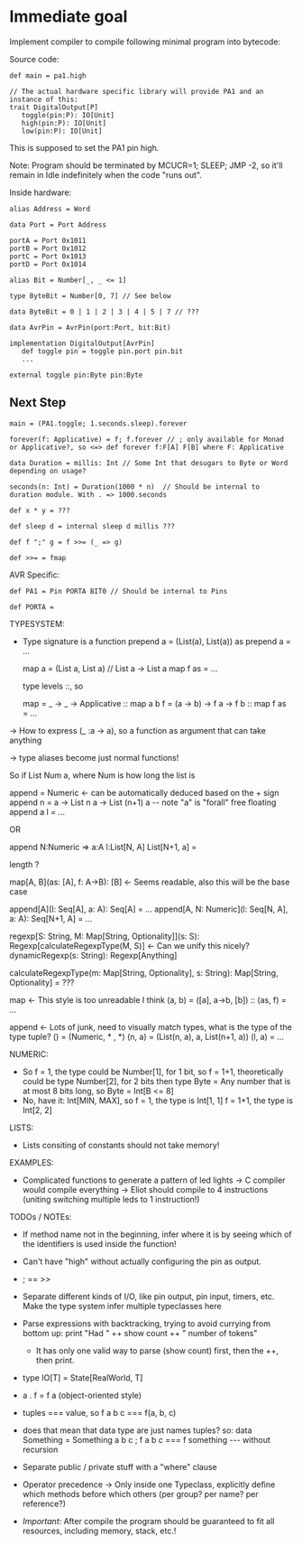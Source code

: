 # Immediate goal

Implement compiler to compile following minimal program into bytecode:

Source code:
```
def main = pa1.high

// The actual hardware specific library will provide PA1 and an instance of this:
trait DigitalOutput[P]
   toggle(pin:P): IO[Unit]
   high(pin:P): IO[Unit]
   low(pin:P): IO[Unit]
```

This is supposed to set the PA1 pin high.

Note: Program should be terminated by MCUCR=1; SLEEP; JMP -2, so it'll remain in Idle indefinitely when
the code "runs out".

Inside hardware:

```
alias Address = Word

data Port = Port Address

portA = Port 0x1011
portB = Port 0x1012
portC = Port 0x1013
portD = Port 0x1014

alias Bit = Number[_, _ <= 1]

type ByteBit = Number[0, 7] // See below

data ByteBit = 0 | 1 | 2 | 3 | 4 | 5 | 7 // ???

data AvrPin = AvrPin(port:Port, bit:Bit)

implementation DigitalOutput[AvrPin]
   def toggle pin = toggle pin.port pin.bit
   ...

external toggle pin:Byte pin:Byte
```

## Next Step


```
main = (PA1.toggle; 1.seconds.sleep).forever

forever(f: Applicative) = f; f.forever // ; only available for Monad or Applicative?, so <=> def forever f:F[A] F[B] where F: Applicative

data Duration = millis: Int // Some Int that desugars to Byte or Word depending on usage?

seconds(n: Int) = Duration(1000 * n)  // Should be internal to duration module. With . => 1000.seconds

def x * y = ???

def sleep d = internal sleep d millis ???

def f ";" g = f >>= (_ => g)

def >>= = fmap

```
AVR Specific:


```
def PA1 = Pin PORTA BIT0 // Should be internal to Pins

def PORTA = 
```

TYPESYSTEM:
- Type signature is a function
  prepend a = (List(a), List(a))
  as prepend a = ...

  map a = (List a, List a)   // List a -> List a
  map f as = ...

  type levels ::, so
  
  map = _ -> _ -> Applicative ::
  map a b f = (a -> b) -> f a -> f b ::
  map f as = ...

 -> How to express (_ :a -> a), so a function as argument that can take anything

 -> type aliases become just normal functions!

 So if List Num a, where Num is how long the list is

 append = Numeric               <- can be automatically deduced based on the + sign
 append n = a -> List n a -> List (n+1) a     -- note "a" is "forall" free floating
 append a l = ...

 OR

 append N:Numeric => a:A l:List[N, A] List[N+1, a] = 

 length ?

 map[A, B](as: [A], f: A->B): [B]         <- Seems readable, also this will be the base case

 append[A](l: Seq[A], a: A): Seq[A] = ...
 append[A, N: Numeric](l: Seq[N, A], a: A): Seq[N+1, A] = ...

 regexp[S: String, M: Map[String, Optionality]](s: S): Regexp[calculateRegexpType(M, S)]       <- Can we unify this nicely?
 dynamicRegexp(s: String): Regexp[Anything]

 calculateRegexpType(m: Map[String, Optionality], s: String): Map[String, Optionality] = ???
 
 map                                      <- This style is too unreadable I think
     (a, b)  = ([a], a->b, [b]) ::
     (as, f) = ...

 append                                   <- Lots of junk, need to visually match types, what is the type of the type tuple?
     ()     = (Numeric, * , *)
     (n, a) = (List(n, a), a, List(n+1, a))
     (l, a) = ...


NUMERIC:
- So f = 1, the type could be Number[1], for 1 bit, so
     f = 1+1, theoretically could be type Number[2], for 2 bits
  then type Byte = Any number that is at most 8 bits long, so
  Byte = Int[B <= 8]
- No, have it: Int[MIN, MAX], so
    f = 1, the type is Int[1, 1]
    f = 1+1, the type is Int[2, 2]

LISTS:
- Lists consiting of constants should not take memory!


EXAMPLES:
- Complicated functions to generate a pattern of led lights
  -> C compiler would compile everything
  -> Eliot should compile to 4 instructions (uniting switching multiple leds to 1 instruction!)

TODOs / NOTEs:
- If method name not in the beginning, infer where it is by seeing which of the identifiers is used inside the function!
- Can't have "high" without actually configuring the pin as output.
- ; == >>
- Separate different kinds of I/O, like pin output, pin input, timers, etc. Make the type system infer multiple typeclasses here
- Parse expressions with backtracking, trying to avoid currying from bottom up: print "Had " ++ show count ++ " number of tokens" 
  - It has only one valid way to parse (show count) first, then the ++, then print.
- type IO[T] = State[RealWorld, T]
- a . f = f a (object-oriented style)
- tuples === value, so f a b c === f(a, b, c)
- does that mean that data type are just names tuples?
  so: data Something = Something a b c ; f a b c === f something --- without recursion
- Separate public / private stuff with a "where" clause
- Operator precedence -> Only inside one Typeclass, explicitly define which methods before which others (per group? per name? per reference?)

- *Important*: After compile the program should be guaranteed to fit all resources, including memory, stack, etc.!
